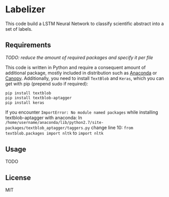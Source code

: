 # Labelizer

This code build a LSTM Neural Network to classify scientific abstract into a set of labels.

## Requirements

*TODO: reduce the amount of required packages and specify it per file*

This code is written in Python and require a consequent amount of additional package, mostly included in distribution such as [Anaconda](http://continuum.io/downloads) or [Canopy](https://www.enthought.com/products/canopy/).
Additionally, you need to install `TextBlob` and `Keras`, which you can get with pip (prepend sudo if required):
```bash
pip install textblob
pip install textblob-aptagger
pip install keras
```

If you encounter `ImportError: No module named packages` while installing textblob-aptagger with anaconda:
In `/home/username/anaconda/lib/python2.7/site-packages/textblob_aptagger/taggers.py` change line 10:
`from textblob.packages import nltk`
to
`import nltk`

## Usage

TODO

## License

MIT
